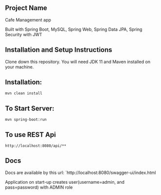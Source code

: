 ## Project Name

Cafe Management app

Built with Spring Boot, MySQL, Spring Web, Spring Data JPA, Spring Security with JWT

## Installation and Setup Instructions
Clone down this repository. You will need JDK 11 and Maven installed on your machine.

## Installation:

`mvn clean install`

## To Start Server:

`mvn spring-boot:run`

## To use REST Api

`http://localhost:8080/api/**`

##  Docs 
Docs are available by this url:
`http://localhost:8080/swagger-ui/index.html

Application on start-up creates user(username=admin, and pass=password) with ADMIN role